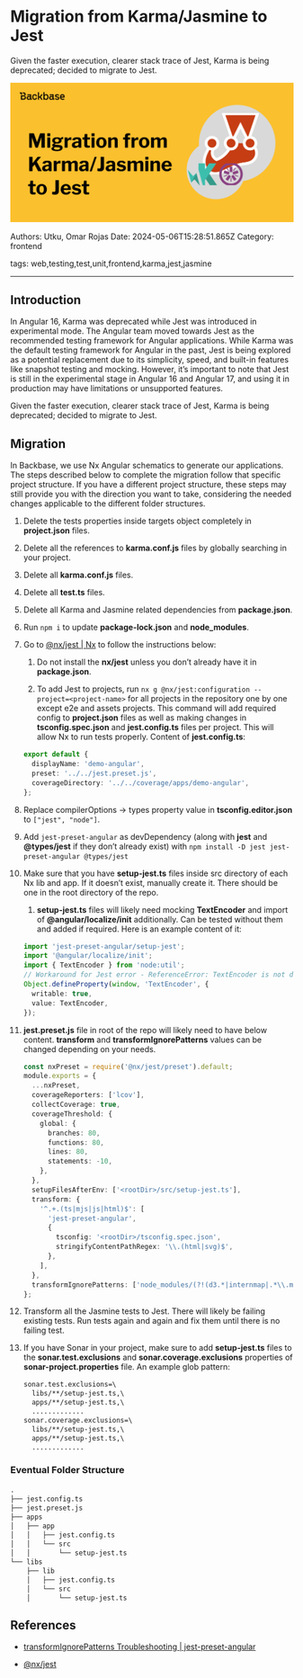 # Migration from Karma/Jasmine to Jest

Given the faster execution, clearer stack trace of Jest, Karma is being deprecated; decided to migrate to Jest.

![](assets/migration_karma_jest.png)

Authors: Utku, Omar Rojas
Date: 2024-05-06T15:28:51.865Z
Category: frontend

tags: web,testing,test,unit,frontend,karma,jest,jasmine

---

## Introduction

In Angular 16, Karma was deprecated while Jest was introduced in experimental mode. The Angular team moved towards Jest as the recommended testing framework for Angular applications. While Karma was the default testing framework for Angular in the past, Jest is being explored as a potential replacement due to its simplicity, speed, and built-in features like snapshot testing and mocking. However, it’s important to note that Jest is still in the experimental stage in Angular 16 and Angular 17, and using it in production may have limitations or unsupported features.

Given the faster execution, clearer stack trace of Jest, Karma is being deprecated; decided to migrate to Jest.

## Migration

In Backbase, we use Nx Angular schematics to generate our applications. The steps described below to complete the migration follow that specific project structure. If you have a different project structure, these steps may still provide you with the direction you want to take, considering the needed changes applicable to the different folder structures.

1. Delete the tests properties inside targets object completely in **project.json** files.

2. Delete all the references to **karma.conf.js** files by globally searching in your project.

3. Delete all **karma.conf.js** files.

4. Delete all **test.ts** files.

5. Delete all Karma and Jasmine related dependencies from **package.json**.

6. Run `npm i` to update **package-lock.json** and **node_modules**.

7. Go to [@nx/jest | Nx](https://nx.dev/nx-api/jest) to follow the instructions below:

    1. Do not install the **nx/jest** unless you don’t already have it in **package.json**.

    2. To add Jest to projects, run `nx g @nx/jest:configuration --project=<project-name>` for all projects in the repository one by one except e2e and assets projects. This command will add required config to **project.json** files as well as making changes in **tsconfig.spec.json** and **jest.config.ts** files per project. This will allow Nx to run tests properly. Content of **jest.config.ts**:

    ```typescript
    export default {
      displayName: 'demo-angular',
      preset: '../../jest.preset.js',
      coverageDirectory: '../../coverage/apps/demo-angular',
    };
    ```

8. Replace compilerOptions → types property value in **tsconfig.editor.json** to `["jest", "node"]`.

9. Add `jest-preset-angular` as devDependency (along with **jest** and **@types/jest** if they don’t already exist) with `npm install -D jest jest-preset-angular @types/jest`

10. Make sure that you have **setup-jest.ts** files inside src directory of each Nx lib and app. If it doesn’t exist, manually create it. There should be one in the root directory of the repo.

    1. **setup-jest.ts** files will likely need mocking **TextEncoder** and import of **@angular/localize/init** additionally. Can be tested without them and added if required. Here is an example content of it:

    ```typescript
    import 'jest-preset-angular/setup-jest';
    import '@angular/localize/init';
    import { TextEncoder } from 'node:util';
    // Workaround for Jest error - ReferenceError: TextEncoder is not defined
    Object.defineProperty(window, 'TextEncoder', {
      writable: true,
      value: TextEncoder,
    });
    ```

11. **jest.preset.js** file in root of the repo will likely need to have below content. **transform** and **transformIgnorePatterns** values can be changed depending on your needs.

    ```typescript
    const nxPreset = require('@nx/jest/preset').default;
    module.exports = {
      ...nxPreset,
      coverageReporters: ['lcov'],
      collectCoverage: true,
      coverageThreshold: {
        global: {
          branches: 80,
          functions: 80,
          lines: 80,
          statements: -10,
        },
      },
      setupFilesAfterEnv: ['<rootDir>/src/setup-jest.ts'],
      transform: {
        '^.+.(ts|mjs|js|html)$': [
          'jest-preset-angular',
          {
            tsconfig: '<rootDir>/tsconfig.spec.json',
            stringifyContentPathRegex: '\\.(html|svg)$',
          },
        ],
      },
      transformIgnorePatterns: ['node_modules/(?!(d3.*|internmap|.*\\.mjs$))'],
    };
    ```

12. Transform all the Jasmine tests to Jest. There will likely be failing existing tests. Run tests again and again and fix them until there is no failing test.

13. If you have Sonar in your project, make sure to add **setup-jest.ts** files to the **sonar.test.exclusions** and **sonar.coverage.exclusions** properties of **sonar-project.properties** file. An example glob pattern:

    ```
    sonar.test.exclusions=\
      libs/**/setup-jest.ts,\
      apps/**/setup-jest.ts,\
      .............
    sonar.coverage.exclusions=\
      libs/**/setup-jest.ts,\
      apps/**/setup-jest.ts,\
      .............
    ```


### Eventual Folder Structure


```
.
├── jest.config.ts
├── jest.preset.js
├── apps
│   ├── app
│   │   ├── jest.config.ts
│   │   └── src
│   │       └── setup-jest.ts
└── libs
    ├── lib
    │   ├── jest.config.ts
    │   └── src
    │       └── setup-jest.ts
```

## References

- [transformIgnorePatterns Troubleshooting | jest-preset-angular](https://thymikee.github.io/jest-preset-angular/docs/guides/troubleshooting/#unexpected-token-importexportother)

- [@nx/jest](https://nx.dev/nx-api/jest)
